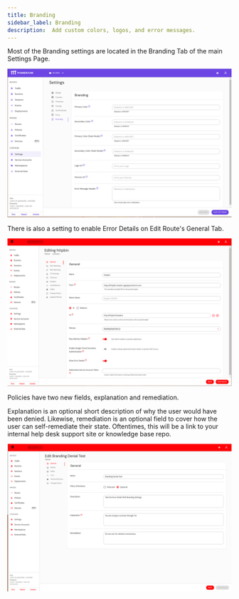 ```yaml
---
title: Branding
sidebar_label: Branding
description:  Add custom colors, logos, and error messages.
---
```


Most of the Branding settings are located in the Branding Tab of the main Settings Page.

![Branding Settings in Pomerium Enterprise](./branding/img/no_branding_settings.png)



There is also a setting to enable Error Details on Edit Route's General Tab.

![Enable Error Details on a Route](./branding/img/enable_error_details.png)

Policies have two new fields, explanation and remediation.

Explanation is an optional short description of why the user would have been denied. Likewise, remediation is an optional field to cover how the user can self-remediate their state. Oftentimes, this will be a link to your internal help desk support site or knowledge base repo.

![Add custom error messages.](./branding/img/policy_with_explanation_and_remediation.png)